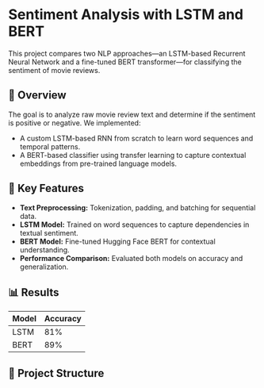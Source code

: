 # Sentiment Analysis with LSTM and BERT

This project compares two NLP approaches—an LSTM-based Recurrent Neural Network and a fine-tuned BERT transformer—for classifying the sentiment of movie reviews.

## 📌 Overview

The goal is to analyze raw movie review text and determine if the sentiment is positive or negative. We implemented:
- A custom LSTM-based RNN from scratch to learn word sequences and temporal patterns.
- A BERT-based classifier using transfer learning to capture contextual embeddings from pre-trained language models.

## 🧠 Key Features

- **Text Preprocessing:** Tokenization, padding, and batching for sequential data.
- **LSTM Model:** Trained on word sequences to capture dependencies in textual sentiment.
- **BERT Model:** Fine-tuned Hugging Face BERT for contextual understanding.
- **Performance Comparison:** Evaluated both models on accuracy and generalization.

## 📊 Results

| Model | Accuracy |
|-------|----------|
| LSTM  | 81%      |
| BERT  | 89%      |

## 📁 Project Structure

